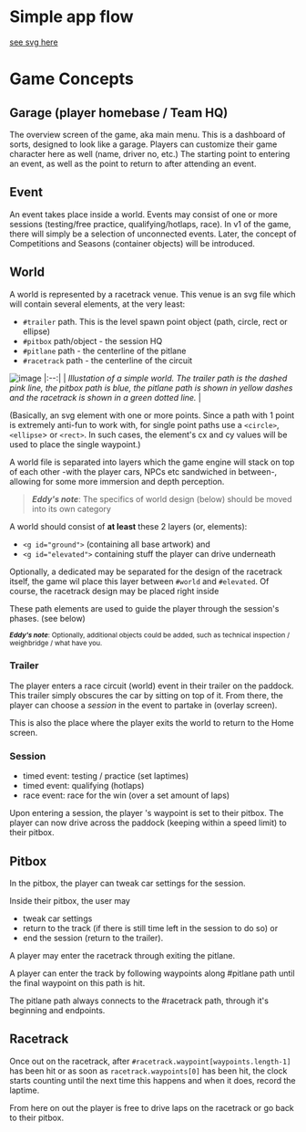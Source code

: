 # Simple app flow
[see svg here](https://github.com/ikbensiep/lofigame/blob/main/design/app-flow.svg)



# Game Concepts

## Garage (player homebase / Team HQ)
The overview screen of the game, aka main menu. 
This is a dashboard of sorts, designed to look like a garage.
Players can customize their game character here as well (name, driver no, etc.)
The starting point to entering an event, as well as the point to return to after attending an event.

## Event
An event takes place inside a world. Events may consist of one or more sessions (testing/free practice, qualifying/hotlaps, race).
In v1 of the game, there will simply be a selection of unconnected events. 
Later, the concept of Competitions and Seasons (container objects) will be introduced.

## World
A world is represented by a racetrack venue. 
This venue is an svg file which will contain several elements, at the very least:

- `#trailer` path. This is the level spawn point object (path, circle, rect or ellipse)
- `#pitbox` path/object - the session HQ
- `#pitlane` path - the centerline of the pitlane
- `#racetrack` path - the centerline of the circuit
  
![image](https://github.com/ikbensiep/lofigame/assets/5741190/112e15cf-31a0-45b3-ac68-8da709c279eb)
|:--:| 
| *Illustation of a simple world. The trailer path is the dashed pink line, the pitbox path is blue, the pitlane path is shown in yellow dashes and the racetrack is shown in a green dotted line.* |

(Basically, an svg element with one or more points. Since a path with 1 point is extremely anti-fun to work with, for single point paths use a `<circle>`,`<ellipse`> or `<rect>`. In such cases, the element's cx and cy values will be used to place the single waypoint.)

A world file is separated into layers which the game engine will stack on top of each other -with the player cars, NPCs etc sandwiched in between-, allowing for some more immersion and depth perception.

> **_Eddy's note_**: The specifics of world design (below) should be moved into its own category 

A world should consist of **at least** these 2 layers (or, <g> elements):
- `<g id="ground">` (containing all base artwork) and
- `<g id="elevated">` containing stuff the player can drive underneath

Optionally, a dedicated <g id="track"> may be separated for the design of the racetrack itself, the game wil place this layer between `#world` and `#elevated`.
Of course, the racetrack design may be placed right inside 

These path elements are used to guide the player through the session's phases. (see below)

<small> **_Eddy's note_**: Optionally, additional objects could be added, such as technical inspection / weighbridge / what have you.</small>


### Trailer
The player enters a race circuit (world) event in their trailer on the paddock. This trailer simply obscures the car by sitting on top of it.
From there, the player can choose a _session_ in the event to partake in (overlay screen). 

This is also the place where the player exits the world to return to the Home screen.

### Session
- timed event: testing / practice (set laptimes)
- timed event: qualifying (hotlaps)
- race event: race for the win (over a set amount of laps)

Upon entering a session, the player 's waypoint is set to their pitbox. The player can now drive across the paddock (keeping within a speed limit) to their pitbox.

## Pitbox
In the pitbox, the player can tweak car settings for the session.

Inside their pitbox, the user may 
- tweak car settings 
- return to the track (if there is still time left in the session to do so) or 
- end the session (return to the trailer).

A player may enter the racetrack through exiting the pitlane.

A player can enter the track by following waypoints along #pitlane path until the final waypoint on this path is hit.

The pitlane path always connects to the #racetrack path, through it's beginning and endpoints.

## Racetrack
Once out on the racetrack, after `#racetrack.waypoint[waypoints.length-1]` has been hit or as soon as `racetrack.waypoints[0]` has been hit, the clock starts counting until the next time this happens and when it does, record the laptime.


From here on out the player is free to drive laps on the racetrack or go back to their pitbox. 

